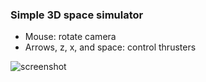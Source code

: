 
### Simple 3D space simulator

 * Mouse: rotate camera
 * Arrows, z, x, and space: control thrusters

![screenshot](http://olento.zapto.org/img/space-screenshot-2.png "Screenshot")

